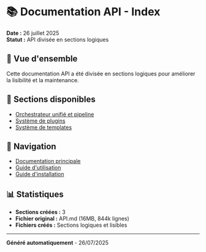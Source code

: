 # 📚 Documentation API - Index

**Date :** 26 juillet 2025  
**Statut :** API divisée en sections logiques

## 🎯 Vue d'ensemble

Cette documentation API a été divisée en sections logiques pour améliorer la lisibilité et la maintenance.

## 📁 Sections disponibles

- [Orchestrateur unifié et pipeline](API/orchestrator.md)
- [Système de plugins](API/plugins.md)
- [Système de templates](API/templates.md)

## 🔗 Navigation

- [Documentation principale](../README.md)
- [Guide d'utilisation](../USAGE.md)
- [Guide d'installation](../INSTALLATION.md)

## 📊 Statistiques

- **Sections créées :** 3
- **Fichier original :** API.md (16MB, 844k lignes)
- **Fichiers créés :** Sections logiques et lisibles

---

**Généré automatiquement** - 26/07/2025
